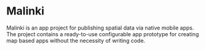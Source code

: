 # Malinki
Malinki is an app project for publishing spatial data via native mobile apps.
The project contains a ready-to-use configurable app prototype for creating map based apps without the necessity of writing code.